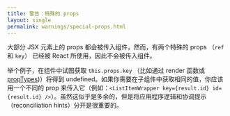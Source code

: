 ```yaml
---
title: 警告：特殊的 props
layout: single
permalink: warnings/special-props.html
---
```


大部分 JSX 元素上的 props 都会被传入组件，然而，有两个特殊的 props （`ref` 和 `key`） 已经被 React 所使用，因此不会被传入组件。

举个例子，在组件中试图获取 `this.props.key` （比如通过 render 函数或 [propTypes](/docs/typechecking-with-proptypes.html#proptypes))）将得到 undefined。如果你需要在子组件中获取相同的值，你应该用一个不同的 prop 来传入它（例如：`<ListItemWrapper key={result.id} id={result.id} />`）。虽然这似乎是多余的，但是将应用程序逻辑和协调提示（reconciliation hints）分开是很重要的。